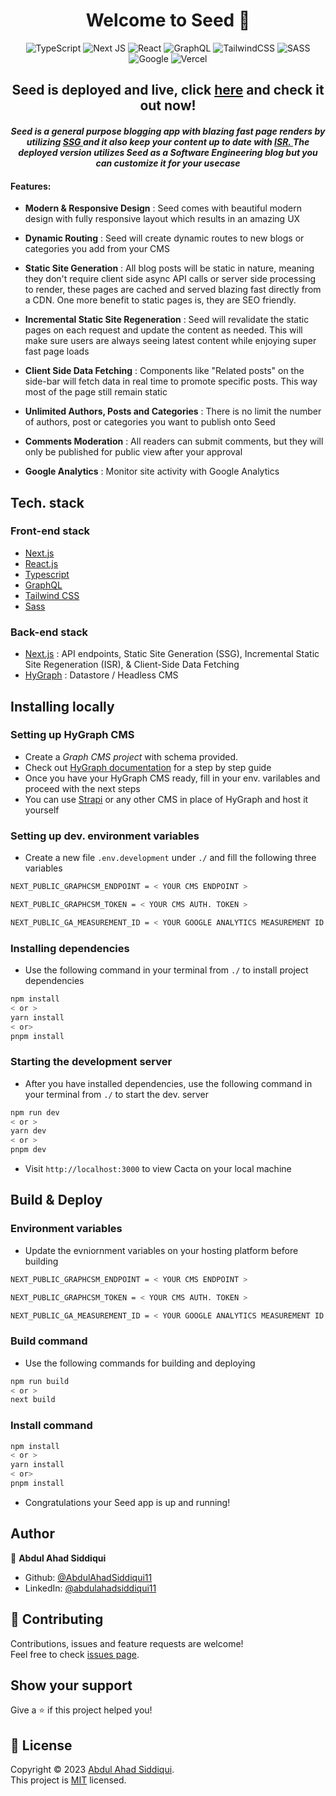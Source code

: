 <h1 align="center">Welcome to Seed 👋</h1>

<div align="center">

![TypeScript](https://img.shields.io/badge/typescript-%23007ACC.svg?style=for-the-badge&logo=typescript&logoColor=white)
![Next JS](https://img.shields.io/badge/Next-black?style=for-the-badge&logo=next.js&logoColor=white)
![React](https://img.shields.io/badge/react-%2320232a.svg?style=for-the-badge&logo=react&logoColor=%2361DAFB)
![GraphQL](https://img.shields.io/badge/-GraphQL-E10098?style=for-the-badge&logo=graphql&logoColor=white)
![TailwindCSS](https://img.shields.io/badge/tailwindcss-%2338B2AC.svg?style=for-the-badge&logo=tailwind-css&logoColor=white)
![SASS](https://img.shields.io/badge/SASS-hotpink.svg?style=for-the-badge&logo=SASS&logoColor=white)
![Google](https://img.shields.io/badge/google-4285F4?style=for-the-badge&logo=google&logoColor=white)
![Vercel](https://img.shields.io/badge/vercel-%23000000.svg?style=for-the-badge&logo=vercel&logoColor=white)

</div>

<h2 align="center">Seed is deployed and live, click <a href="https://www.seed.abdulahadsiddiqui.com/" target="_blank" >here</a> and check it out now! </h2>

<h4 align="center"> <em> Seed is a general purpose blogging app with blazing fast page renders by utilizing <a href="https://nextjs.org/docs/basic-features/pages#static-generation" target="_blank"> SSG </a> and it also keep your content up to date with <a href="https://nextjs.org/docs/basic-features/data-fetching/incremental-static-regeneration" target="_blank"> ISR. </a> The deployed version utilizes <strong> Seed </strong> as a Software Engineering blog but you can customize it for your usecase </em></h4>
  
#### Features:
* <b>Modern & Responsive Design</b> : Seed comes with beautiful modern design with fully responsive layout which results in an amazing UX

* <b>Dynamic Routing</b> : Seed will create dynamic routes to new blogs or categories you add from your CMS
* <b>Static Site Generation</b> : All blog posts will be static in nature, meaning they don't require client side async API calls or server side processing to render, these pages are cached and served blazing fast directly from a CDN. One more benefit to static pages is, they are SEO friendly. 
* <b>Incremental Static Site Regeneration</b> : Seed will revalidate the static pages on each request and update the content as needed. This will make sure users are always seeing latest content while enjoying super fast page loads
* <b>Client Side Data Fetching</b> : Components like "Related posts" on the side-bar will fetch data in real time to promote specific posts. This way most of the page still remain static 
* <b>Unlimited Authors, Posts and Categories</b> : There is no limit the number of authors, post or categories you want to publish onto Seed
* <b>Comments Moderation</b> : All readers can submit comments, but they will only be published for public view after your approval
* <b>Google Analytics</b> : Monitor site activity with Google Analytics

## Tech. stack
### Front-end stack
* [Next.js](https://nextjs.org/)
* [React.js](https://reactjs.org/)
* [Typescript](https://www.typescriptlang.org/)
* [GraphQL](https://graphql.org/)
* [Tailwind CSS](https://tailwindcss.com/)
* [Sass](https://sass-lang.com/documentation/)

### Back-end stack
* [Next.js](https://nextjs.org/) : API endpoints, Static Site Generation (SSG), Incremental Static Site Regeneration (ISR), & Client-Side Data Fetching
* [HyGraph](https://hygraph.com/docs) : Datastore / Headless CMS


## Installing locally

### Setting up HyGraph CMS
* Create a <i>Graph CMS project</i> with schema provided.
* Check out [HyGraph documentation](https://hygraph.com/docs) for a step by step guide
* Once you have your HyGraph CMS ready, fill in your env. varilables and proceed with the next steps
* You can use [Strapi](https://docs.strapi.io/developer-docs/latest/getting-started/introduction.html) or any other CMS in place of HyGraph and host it yourself

### Setting up dev. environment variables
* Create a new file ```.env.development``` under ```./``` and fill the following three variables
```sh
NEXT_PUBLIC_GRAPHCSM_ENDPOINT = < YOUR CMS ENDPOINT >

NEXT_PUBLIC_GRAPHCSM_TOKEN = < YOUR CMS AUTH. TOKEN >

NEXT_PUBLIC_GA_MEASUREMENT_ID = < YOUR GOOGLE ANALYTICS MEASUREMENT ID >
```

### Installing dependencies
* Use the following command in your terminal from ```./``` to install project dependencies
```sh
npm install
< or >
yarn install
< or>
pnpm install
```

### Starting the development server
* After you have installed dependencies, use the following command in your terminal from ```./``` to start the dev. server
```sh
npm run dev
< or >
yarn dev
< or >
pnpm dev
```
* Visit ```http://localhost:3000``` to view Cacta on your local machine

## Build & Deploy

### Environment variables
* Update the evniornment variables on your hosting platform before building
```sh
NEXT_PUBLIC_GRAPHCSM_ENDPOINT = < YOUR CMS ENDPOINT >

NEXT_PUBLIC_GRAPHCSM_TOKEN = < YOUR CMS AUTH. TOKEN >

NEXT_PUBLIC_GA_MEASUREMENT_ID = < YOUR GOOGLE ANALYTICS MEASUREMENT ID >
```

### Build command
* Use the following commands for building and deploying
```sh
npm run build
< or >
next build
```

### Install command
```sh
npm install
< or >
yarn install
< or>
pnpm install
```
* Congratulations your Seed app is up and running!

## Author

👤 **Abdul Ahad Siddiqui**

* Github: [@AbdulAhadSiddiqui11](https://github.com/AbdulAhadSiddiqui11)
* LinkedIn: [@abdulahadsiddiqui11](https://linkedin.com/in/abdulahadsiddiqui11)

## 🤝 Contributing

Contributions, issues and feature requests are welcome!<br />Feel free to check [issues page](https://github.com/AbdulAhadSiddiqui11/seed/issues). 

## Show your support

Give a ⭐️ if this project helped you!

## 📝 License

Copyright © 2023 [Abdul Ahad Siddiqui](https://github.com/AbdulAhadSiddiqui11).<br />
This project is [MIT](https://github.com/AbdulAhadSiddiqui11/seed/blob/main/LICENSE) licensed.
